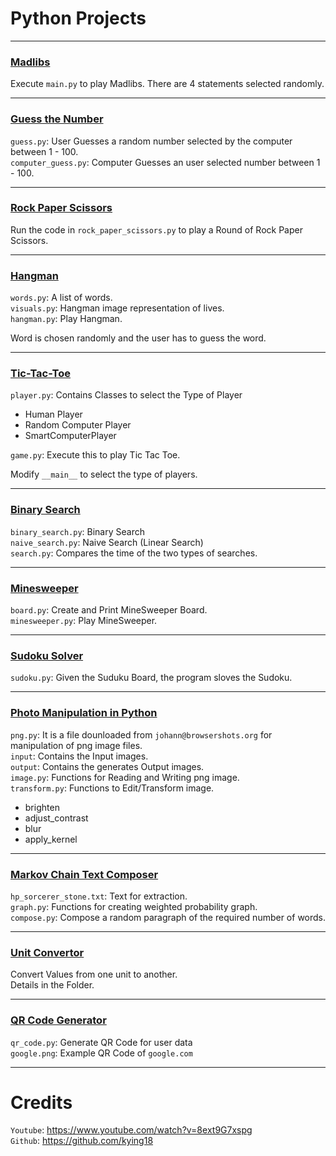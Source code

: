 # Python Projects
***
### [Madlibs](https://github.com/SkandaKoushik/Swapnodaya_PaceWisdom_2024/tree/9d78ea74382d17456879de205604402207c1775f/Python/MadLibs)

Execute `main.py` to play Madlibs.
There are 4 statements selected randomly.


***
### [Guess the Number](https://github.com/SkandaKoushik/Swapnodaya_PaceWisdom_2024/tree/9d78ea74382d17456879de205604402207c1775f/Python/Guess%20the%20Number)

`guess.py`: User Guesses a random number selected by the computer between 1 - 100. <br>
`computer_guess.py`: Computer Guesses an user selected number between 1 - 100.


***
### [Rock Paper Scissors](https://github.com/SkandaKoushik/Swapnodaya_PaceWisdom_2024/tree/9d78ea74382d17456879de205604402207c1775f/Python/Rock%20Paper%20Scissors)

Run the code in `rock_paper_scissors.py` to play a Round of Rock Paper Scissors.


***
### [Hangman](https://github.com/SkandaKoushik/Swapnodaya_PaceWisdom_2024/tree/9d78ea74382d17456879de205604402207c1775f/Python/Hangman)

`words.py`: A list of words. <br>
`visuals.py`: Hangman image representation of lives. <br>
`hangman.py`: Play Hangman.

Word is chosen randomly and the user has to guess the word. 


***
### [Tic-Tac-Toe](https://github.com/SkandaKoushik/Swapnodaya_PaceWisdom_2024/tree/9d78ea74382d17456879de205604402207c1775f/Python/Tic%20Tac%20Toe)

`player.py`: Contains Classes to select the Type of Player
  * Human Player
  * Random Computer Player
  * SmartComputerPlayer

`game.py`: Execute this to play Tic Tac Toe.

Modify `__main__` to select the type of players.


***
### [Binary Search](https://github.com/SkandaKoushik/Swapnodaya_PaceWisdom_2024/tree/9d78ea74382d17456879de205604402207c1775f/Python/Binary%20Search)

`binary_search.py`: Binary Search <br>
`naive_search.py`: Naive Search (Linear Search) <br>
`search.py`: Compares the time of the two types of searches.


***
### [Minesweeper](https://github.com/SkandaKoushik/Swapnodaya_PaceWisdom_2024/tree/9d78ea74382d17456879de205604402207c1775f/Python/MineSweeper)

`board.py`: Create and Print MineSweeper Board. <br>
`minesweeper.py`: Play MineSweeper.


***
### [Sudoku Solver](https://github.com/SkandaKoushik/Swapnodaya_PaceWisdom_2024/tree/12d006958bb00bf681dd9bfb186b37fe15a58f57/Python/Sudoku%20Solver)

`sudoku.py`: Given the Suduku Board, the program sloves the Sudoku.


***
### [Photo Manipulation in Python](https://github.com/SkandaKoushik/Swapnodaya_PaceWisdom_2024/tree/12d006958bb00bf681dd9bfb186b37fe15a58f57/Python/Photo%20Manipulation)

`png.py`: It is a file dounloaded from `johann@browsershots.org` for manipulation of png image files. <br>
`input`: Contains the Input images. <br>
`output`: Contains the generates Output images. <br>
`image.py`: Functions for Reading and Writing png image. <br>
`transform.py`: Functions to Edit/Transform image. <br>
  * brighten
  * adjust_contrast
  * blur
  * apply_kernel
 

***
### [Markov Chain Text Composer](https://github.com/SkandaKoushik/Swapnodaya_PaceWisdom_2024/tree/12d006958bb00bf681dd9bfb186b37fe15a58f57/Python/Markov%20Chain%20Text%20Composer)

`hp_sorcerer_stone.txt`: Text for extraction. <br>
`graph.py`: Functions for creating weighted probability graph. <br>
`compose.py`: Compose a random paragraph of the required number of words.

***
### [Unit Convertor](https://github.com/SkandaKoushik/Swapnodaya_PaceWisdom_2024/tree/134143c5cc89d5e158c8f0f04692deac3c5c481b/Python/Unit_Convertor)

Convert Values from one unit to another. <br>
Details in the Folder.


***
### [QR Code Generator](https://github.com/SkandaKoushik/Swapnodaya_PaceWisdom_2024/tree/5d89c26d70260d0980413a070bce9e22a9f92fd2/Python/QR%20Code%20Generator)

`qr_code.py`: Generate QR Code for user data <br>
`google.png`: Example QR Code of `google.com`


***

# Credits

`Youtube`: https://www.youtube.com/watch?v=8ext9G7xspg <br>
`Github`: https://github.com/kying18




